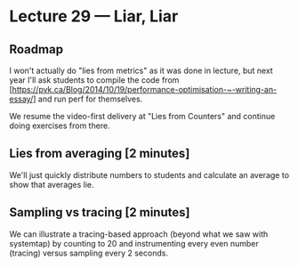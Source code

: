 # Lecture 29 — Liar, Liar

## Roadmap

I won't actually do "lies from metrics" as it was done in lecture, but next year
I'll ask students to compile the code from
[https://pvk.ca/Blog/2014/10/19/performance-optimisation-~-writing-an-essay/]
and run perf for themselves.

We resume the video-first delivery at "Lies from Counters" and continue doing
exercises from there.

## Lies from averaging [2 minutes]

We'll just quickly distribute numbers to students and calculate an average to
show that averages lie.

## Sampling vs tracing [2 minutes]

We can illustrate a tracing-based approach (beyond what we saw with systemtap)
by counting to 20 and instrumenting every even number (tracing) versus sampling
every 2 seconds.

